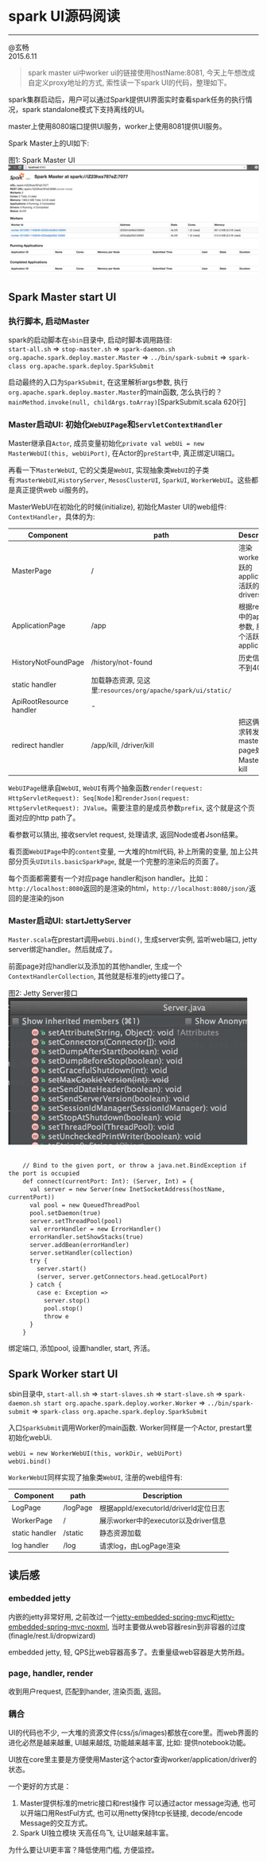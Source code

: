 #	spark UI源码阅读
-----------
@玄畅   
2015.6.11

>	spark master ui中worker ui的链接使用hostName:8081, 今天上午想改成自定义proxy地址的方式, 索性读一下spark UI的代码，整理如下。

spark集群启动后，用户可以通过Spark提供UI界面实时查看spark任务的执行情况，spark standalone模式下支持离线的UI。

master上使用8080端口提供UI服务，worker上使用8081提供UI服务。

Spark Master上的UI如下:

图1: Spark Master UI    
![](img/spark_ui_master.png)

##		Spark Master start UI

###	执行脚本, 启动Master

spark的启动脚本在`sbin`目录中, 启动时脚本调用路径:     
`start-all.sh` => `stop-master.sh` => `spark-daemon.sh org.apache.spark.deploy.master.Master` => `../bin/spark-submit` => `spark-class org.apache.spark.deploy.SparkSubmit` 

启动最终的入口为`SparkSubmit`, 在这里解析args参数, 执行`org.apache.spark.deploy.master.Master`的main函数, 怎么执行的？`mainMethod.invoke(null, childArgs.toArray)`[SparkSubmit.scala 620行]

###	Master启动UI: 初始化`WebUIPage`和`ServletContextHandler`

Master继承自`Actor`, 成员变量初始化`private val webUi = new MasterWebUI(this, webUiPort)`, 在Actor的`preStart`中, 真正绑定UI端口。

再看一下`MasterWebUI`, 它的父类是`WebUI`, 实现抽象类`WebUI`的子类有:`MasterWebUI`,`HistoryServer`, `MesosClusterUI`, `SparkUI`, `WorkerWebUI`。这些都是真正提供web ui服务的。

MasterWebUI在初始化的时候(initialize), 初始化Master UI的web组件:  `ContextHandler`，具体的为: 

Component | path | Description
------------ | ------------- | -------------
MasterPage | / | 渲染workers, 活跃的appliction, 活跃的drivers
ApplicationPage | /app | 根据request中的appId参数, 展示这个活跃的application
HistoryNotFoundPage | /history/not-found | 历史信息找不到404
static handler | 加载静态资源, 见这里:`resources/org/apache/spark/ui/static/`
ApiRootResource handler| -
redirect handler| /app/kill, /driver/kill | 把这俩kill请求转发给master page处理, Master异步kill

`WebUIPage`继承自`WebUI`, `WebUI`有两个抽象函数`render(request: HttpServletRequest): Seq[Node]`和`renderJson(request: HttpServletRequest): JValue`。需要注意的是成员参数`prefix`, 这个就是这个页面对应的http path了。

看参数可以猜出, 接收servlet request, 处理请求, 返回Node或者Json结果。

看页面`WebUIPage`中的`content`变量, 一大堆的html代码, 补上所需的变量, 加上公共部分页头`UIUtils.basicSparkPage`, 就是一个完整的渲染后的页面了。

每个页面都需要有一个对应page handler和json handler。比如：`http://localhost:8080`返回的是渲染的html，`http://localhost:8080/json/`返回的是渲染的json

###	Master启动UI: startJettyServer

`Master.scala`在prestart调用`webUi.bind()`, 生成server实例, 监听web端口, jetty server绑定handler。然后就成了。

前面page对应handler以及添加的其他handler, 生成一个`ContextHandlerCollection`, 其他就是标准的jetty接口了。

图2: Jetty Server接口     
![](img/spark_ui_jetty_server.png)

```

    // Bind to the given port, or throw a java.net.BindException if the port is occupied
    def connect(currentPort: Int): (Server, Int) = {
      val server = new Server(new InetSocketAddress(hostName, currentPort))
      val pool = new QueuedThreadPool
      pool.setDaemon(true)
      server.setThreadPool(pool)
      val errorHandler = new ErrorHandler()
      errorHandler.setShowStacks(true)
      server.addBean(errorHandler)
      server.setHandler(collection)
      try {
        server.start()
        (server, server.getConnectors.head.getLocalPort)
      } catch {
        case e: Exception =>
          server.stop()
          pool.stop()
          throw e
      }
    }

```

绑定端口, 添加pool, 设置handler, start, 齐活。


##		Spark Worker start UI
sbin目录中, `start-all.sh` => `start-slaves.sh` => `start-slave.sh` => `spark-daemon.sh start org.apache.spark.deploy.worker.Worker` => `../bin/spark-submit` => `spark-class org.apache.spark.deploy.SparkSubmit` 

入口`SparkSubmit`调用Worker的main函数. Worker同样是一个Actor, prestart里初始化webUi. 

```
webUi = new WorkerWebUI(this, workDir, webUiPort)
webUi.bind()

```

`WorkerWebUI`同样实现了抽象类`WebUI`, 注册的web组件有:

Component | path | Description
-----|-----|----
LogPage | /logPage | 根据appId/executorId/driverId定位日志
WorkerPage | / | 展示worker中的executor以及driver信息
static handler | /static | 静态资源加载
log handler | /log | 请求log，由LogPage渲染


##		读后感

###	embedded jetty
内嵌的jetty非常好用, 之前改过一个[jetty-embedded-spring-mvc](https://github.com/shijinkui/jetty-embedded-spring-mvc)和[jetty-embedded-spring-mvc-noxml](https://github.com/shijinkui/jetty-embedded-spring-mvc-noxml), 当时主要做从web容器resin到非容器的过度(finagle/rest.li/dropwizard)

embedded jetty, 轻, QPS比web容器高多了。去重量级web容器是大势所趋。

###	page, handler, render
收到用户request, 匹配到hander, 渲染页面, 返回。


###	耦合
UI的代码也不少, 一大堆的资源文件(css/js/images)都放在core里。而web界面的进化必然是越来越重, UI越来越炫, 功能越来越丰富, 比如: 提供notebook功能。

UI放在core里主要是方便使用Master这个actor查询worker/application/driver的状态。

一个更好的方式是：

1. Master提供标准的metric接口和rest操作
	可以通过actor message沟通, 也可以开端口用RestFul方式, 也可以用netty保持tcp长链接, decode/encode Message的交互方式。
2. Spark UI独立模块
	天高任鸟飞, 让UI越来越丰富。

为什么要让UI更丰富？降低使用门槛, 方便监控。





 